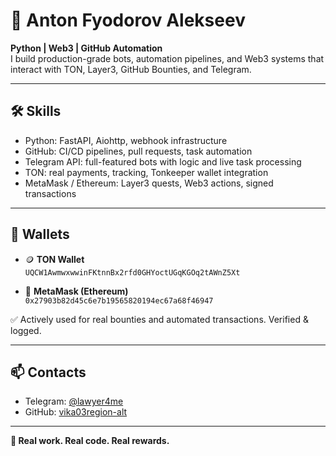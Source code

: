 
# 👤 Anton Fyodorov Alekseev

**Python | Web3 | GitHub Automation**  
I build production-grade bots, automation pipelines, and Web3 systems that interact with TON, Layer3, GitHub Bounties, and Telegram.

---

## 🛠️ Skills

- Python: FastAPI, Aiohttp, webhook infrastructure
- GitHub: CI/CD pipelines, pull requests, task automation
- Telegram API: full-featured bots with logic and live task processing
- TON: real payments, tracking, Tonkeeper wallet integration
- MetaMask / Ethereum: Layer3 quests, Web3 actions, signed transactions

---

## 💸 Wallets

- 🪙 **TON Wallet**  
`UQCW1AwmwxwwinFKtnnBx2rfd0GHYoctUGqKGOq2tAWnZ5Xt`

- 🦊 **MetaMask (Ethereum)**  
`0x27903b82d45c6e7b19565820194ec67a68f46947`

✅ Actively used for real bounties and automated transactions. Verified & logged.

---

## 📫 Contacts

- Telegram: [@lawyer4me](https://t.me/lawyer4me)
- GitHub: [vika03region-alt](https://github.com/vika03region-alt)

---

**🧿 Real work. Real code. Real rewards.**
